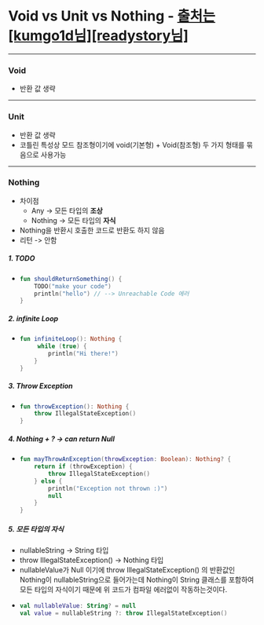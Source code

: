 # Void vs Unit vs Nothing - [출처는 [kumgo1d님]](https://kumgo1d.tistory.com/61)[[readystory님]](https://readystory.tistory.com/143)
---
### Void
* 반환 값 생략
---
### Unit
* 반환 값 생략
* 코틀린 특성상 모드 참조형이기에 void(기본형) + Void(참조형) 두 가지 형태를 묶음으로 사용가능
---
### Nothing
* 차이점
  * Any -> 모든 타입의 **조상**
  * Nothing -> 모든 타입의 **자식**
* Nothing을 반환시 호출한 코드로 반환도 하지 않음
* 리턴 -> 안함
##### 1. TODO
* ```kotlin
  fun shouldReturnSomething() {
      TODO("make your code")
      println("hello") // --> Unreachable Code 에러
  }
##### 2. infinite Loop
* ```kotlin
  fun infiniteLoop(): Nothing {
       while (true) {
          println("Hi there!")
      }
  }
##### 3. Throw Exception
* ```kotlin
  fun throwException(): Nothing {
      throw IllegalStateException()
  }
##### 4. Nothing + ? -> can return Null
* ```kotlin
  fun mayThrowAnException(throwException: Boolean): Nothing? {
      return if (throwException) {
          throw IllegalStateException()
      } else {
          println("Exception not thrown :)")
          null
      }
  }
##### 5. 모든 타입의 자식
* nullableString -> String 타입
* throw IllegalStateException() -> Nothing 타입
* nullableValue가 Null 이기에 throw IllegalStateException() 의 반환값인 Nothing이 nullableString으로 들어가는데 
Nothing이 String 클래스를 포함하여 모든 타입의 자식이기 때문에 위 코드가 컴파일 에러없이 작동하는것이다.
* ```kotlin
  val nullableValue: String? = null
  val value = nullableString ?: throw IllegalStateException() 
